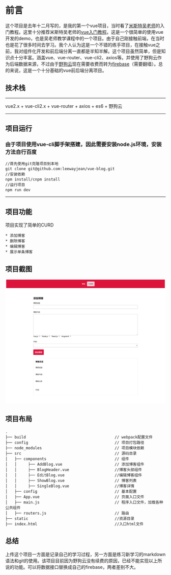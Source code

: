 # 前言
这个项目是去年十二月写的，是我的第一个vue项目，当时看了[米斯特吴老师](http://oceanwu.ke.qq.com/)的入门教程。这里十分推荐米斯特吴老师的[vue入门教程](https://ke.qq.com/course/279700?taid=1982054392939668)。这是一个很简单的使用vue开发的demo，也是吴老师教学课程中的一个项目。由于自己刚接触前端，在当时也是花了很多时间去学习。我个人认为这是一个不错的练手项目，在接触vue之前，我对组件化开发和前后端分离一直都是半知半解。这个项目虽然简单，但是知识点十分丰富。涵盖vue、vue-router、vue-cli2、axios等。并使用了野狗云作为后端数据来源，不过由于[野狗云](https://www.wilddog.com/dashboard)现在需要收费而转为[firebase](https://firebase.google.cn/)（需要翻墙）。总的来说，这是一个十分基础的vue前后端分离项目。
## 技术栈
***
vue2.x + vue-cli2.x + vue-router + axios + es6 + 野狗云  
***
## 项目运行
### 由于项目使用vue-cli脚手架搭建，因此需要安装node.js环境，安装方法自行百度
```
//首先使用git克隆项目到本地
git clone git@github.com:leewayjean/vue-blog.git
//安装依赖
npm install/cnpm install 
//运行项目
npm run dev
```
***
## 项目功能  
项目实现了简单的CURD  

    * 添加博客
    * 删除博客
    * 编辑博客
    * 展示单条博客
## 项目截图  
<img src="./src/screenshot/1.png">    

## 项目布局
```
.
├── build                                       // webpack配置文件
├── config                                      // 项目打包路径
├── node_modules                                // 项目模块依赖
├── src                                         // 源码目录
│   ├── components                              // 组件
│   │     ├── AddBlog.vue                       // 添加博客组件
│   │     ├── BlogHeader.vue                    //博客头部组件
│   │     ├── EditBlog.vue                      //编辑博客组件
│   │     ├── ShowBlog.vue                      // 博客列表
│   │     ├── SingleBlog.vue                    //博客详情
│   ├── config                                  // 基本配置
│   ├── App.vue                                 // 页面入口文件
│   ├── main.js                                 // 程序入口文件，加载各种公共组件
│   ├── routers.js                              // 路由
├── static                                      //资源目录
├── index.html                                  //入口html文件
```
## 总结
上传这个项目一方面是记录自己的学习过程，另一方面是练习新学习的markdown语法和git的使用。该项目目前因为野狗云没有续费的原因，已经不能实现以上所说的功能。可以将数据接口替换成自己的firebase，两者差别不大。
